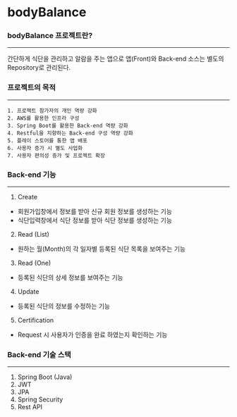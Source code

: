 # bodyBalance
### bodyBalance 프로젝트란?
-------------
간단하게 식단을 관리하고 알람을 주는 앱으로 앱(Front)와 Back-end 소스는 별도의 Repository로 관리된다.

### 프로젝트의 목적
-------------
```
1. 프로젝트 참가자의 개인 역량 강화
2. AWS를 활용한 인프라 구성
3. Spring Boot를 활용한 Back-end 역량 강화
4. Restful을 지향하는 Back-end 구성 역량 강화
5. 플레이 스토어를 통한 앱 배포
6. 사용자 증가 시 별도 사업화
7. 사용자 편의성 증가 및 프로젝트 확장
```

### Back-end 기능
-------------
1. Create
 - 회원가입창에서 정보를 받아 신규 회원 정보를 생성하는 기능
 - 식단입력창에서 식단 정보를 받아 식단 정보를 생성하는 기능

2. Read (List)
 - 원하는 월(Month)의 각 일자별 등록된 식단 목록을 보여주는 기능

3. Read (One)
 - 등록된 식단의 상세 정보를 보여주는 기능

4. Update
 - 등록된 식단의 정보를 수정하는 기능

5. Certification
 - Request 시 사용자가 인증을 완료 하였는지 확인하는 기능

### Back-end 기술 스택
-------------
1. Spring Boot (Java)
2. JWT
3. JPA
4. Spring Security
5. Rest API
